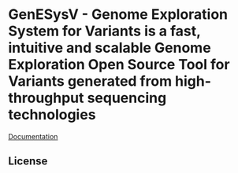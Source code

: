 # GenESysV - Genome Exploration System for Variants is a fast, intuitive and scalable Genome Exploration Open Source Tool for Variants generated from high-throughput sequencing technologies

[Documentation](docs/source/index.rst)

## License
